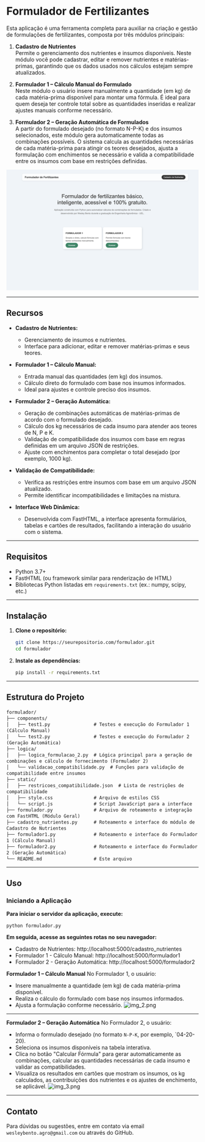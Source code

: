 # Formulador de Fertilizantes

Esta aplicação é uma ferramenta completa para auxiliar na criação e gestão de formulações de fertilizantes, composta por três módulos principais:

1. **Cadastro de Nutrientes**  
   Permite o gerenciamento dos nutrientes e insumos disponíveis. Neste módulo você pode cadastrar, editar e remover nutrientes e matérias-primas, garantindo que os dados usados nos cálculos estejam sempre atualizados.

2. **Formulador 1 – Cálculo Manual do Formulado**  
   Neste módulo o usuário insere manualmente a quantidade (em kg) de cada matéria-prima disponível para montar uma fórmula. É ideal para quem deseja ter controle total sobre as quantidades inseridas e realizar ajustes manuais conforme necessário.

3. **Formulador 2 – Geração Automática de Formulados**  
   A partir do formulado desejado (no formato N-P-K) e dos insumos selecionados, este módulo gera automaticamente todas as combinações possíveis. O sistema calcula as quantidades necessárias de cada matéria-prima para atingir os teores desejados, ajusta a formulação com enchimentos se necessário e valida a compatibilidade entre os insumos com base em restrições definidas.


![img_1.png](img_1.png)

---

## Recursos

- **Cadastro de Nutrientes:**  
  - Gerenciamento de insumos e nutrientes.
  - Interface para adicionar, editar e remover matérias-primas e seus teores.

- **Formulador 1 – Cálculo Manual:**  
  - Entrada manual das quantidades (em kg) dos insumos.
  - Cálculo direto do formulado com base nos insumos informados.
  - Ideal para ajustes e controle preciso dos insumos.

- **Formulador 2 – Geração Automática:**  
  - Geração de combinações automáticas de matérias-primas de acordo com o formulado desejado.
  - Cálculo dos kg necessários de cada insumo para atender aos teores de N, P e K.
  - Validação de compatibilidade dos insumos com base em regras definidas em um arquivo JSON de restrições.
  - Ajuste com enchimentos para completar o total desejado (por exemplo, 1000 kg).

- **Validação de Compatibilidade:**  
  - Verifica as restrições entre insumos com base em um arquivo JSON atualizado.
  - Permite identificar incompatibilidades e limitações na mistura.

- **Interface Web Dinâmica:**  
  - Desenvolvida com FastHTML, a interface apresenta formulários, tabelas e cartões de resultados, facilitando a interação do usuário com o sistema.

---

## Requisitos

- Python 3.7+
- FastHTML (ou framework similar para renderização de HTML)
- Bibliotecas Python listadas em `requirements.txt` (ex.: numpy, scipy, etc.)

---

## Instalação

1. **Clone o repositório:**

   ```bash
   git clone https://seurepositorio.com/formulador.git
   cd formulador
   
2. **Instale as dependências:**

   ```bash
   pip install -r requirements.txt

---

## Estrutura do Projeto
    formulador/
    ├── components/
    │   ├── test1.py                # Testes e execução do Formulador 1 (Cálculo Manual)
    │   └── test2.py                # Testes e execução do Formulador 2 (Geração Automática)
    ├── logica/
    │   ├── logica_formulacao_2.py  # Lógica principal para a geração de combinações e cálculo de fornecimento (Formulador 2)
    │   └── validacao_compatibilidade.py  # Funções para validação de compatibilidade entre insumos
    ├── static/
    │   ├── restricoes_compatibilidade.json  # Lista de restrições de compatibilidade
    │   ├── style.css               # Arquivo de estilos CSS
    │   └── script.js               # Script JavaScript para a interface
    ├── formulador.py               # Arquivo de roteamento e integração com FastHTML (Módulo Geral)
    ├── cadastro_nutrientes.py      # Roteamento e interface do módulo de Cadastro de Nutrientes
    ├── formulador1.py              # Roteamento e interface do Formulador 1 (Cálculo Manual)
    ├── formulador2.py              # Roteamento e interface do Formulador 2 (Geração Automática)
    └── README.md                   # Este arquivo

---
## Uso
### Iniciando a Aplicação

**Para iniciar o servidor da aplicação, execute:**
    
    python formulador.py

**Em seguida, acesse as seguintes rotas no seu navegador:**
- Cadastro de Nutrientes: http://localhost:5000/cadastro_nutrientes
- Formulador 1 - Cálculo Manual: http://localhost:5000/formulador1
- Formulador 2 - Geração Automática: http://localhost:5000/formulador2

**Formulador 1 – Cálculo Manual**
No Formulador 1, o usuário:

- Insere manualmente a quantidade (em kg) de cada matéria-prima disponível.
- Realiza o cálculo do formulado com base nos insumos informados.
- Ajusta a formulação conforme necessário.
![img_2.png](img_2.png)

---

**Formulador 2 – Geração Automática**
No Formulador 2, o usuário:

- Informa o formulado desejado (no formato `N-P-K`, por exemplo, `04-20-20).
- Seleciona os insumos disponíveis na tabela interativa.
- Clica no botão "Calcular Fórmula" para gerar automaticamente as combinações, calcular as quantidades necessárias de cada insumo e validar as compatibilidades.
- Visualiza os resultados em cartões que mostram os insumos, os kg calculados, as contribuições dos nutrientes e os ajustes de enchimento, se aplicável.
![img_3.png](img_3.png)


---
## Contato
Para dúvidas ou sugestões, entre em contato via email `wesleybento.agro@gmail.com` ou através do GitHub.

